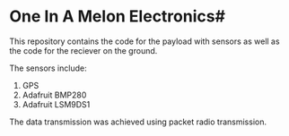 # One In A Melon Electronics#

This repository contains the code for the payload with sensors as well as the code for the reciever on the ground.

The sensors include:
1. GPS
2. Adafruit BMP280
3. Adafruit LSM9DS1 

The data transmission was achieved using packet radio transmission.
